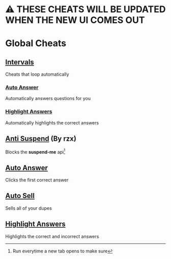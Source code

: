 # ⚠️ THESE CHEATS WILL BE UPDATED WHEN THE NEW UI COMES OUT

# Global Cheats

## [Intervals](intervals/)
Cheats that loop automatically

### [Auto Answer](intervals/autoAnswer.js)
Automatically answers questions for you

### [Highlight Answers](intervals/highlightAnswers.js)
Automatically highlights the correct answers

## [Anti Suspend](antiSuspend.js) (By rzx)
Blocks the **suspend-me** api[^1]

## [Auto Answer](autoAnswer.js)
Clicks the first correct answer

## [Auto Sell](autoSell.js)
Sells all of your dupes

## [Highlight Answers](highlightAnswers.js)
Highlights the correct and incorrect answers

[^1]: Run everytime a new tab opens to make sure
